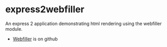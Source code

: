 # express2webfiller

An express 2 application demonstrating html rendering using the webfiller module.

* [Webfiller](https://github.com/haraldrudell/webfiller) is on github